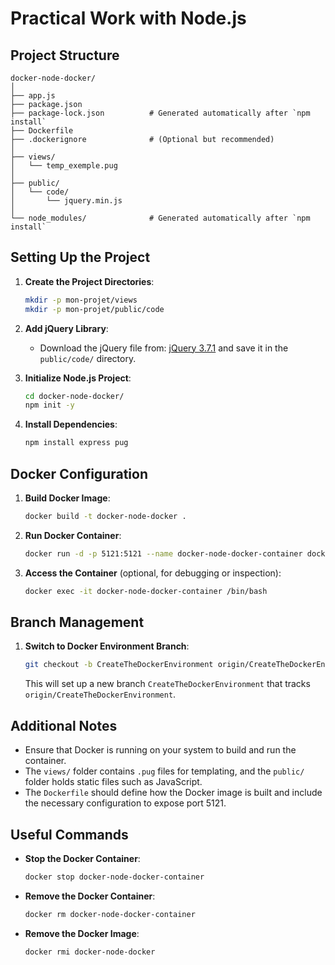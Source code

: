# Practical Work with Node.js

## Project Structure

```
docker-node-docker/
│
├── app.js
├── package.json
├── package-lock.json          # Generated automatically after `npm install`
├── Dockerfile
├── .dockerignore              # (Optional but recommended)
│
├── views/
│   └── temp_exemple.pug
│
├── public/
│   └── code/
│       └── jquery.min.js
│
└── node_modules/              # Generated automatically after `npm install`
```

## Setting Up the Project

1. **Create the Project Directories**:
   ```sh
   mkdir -p mon-projet/views
   mkdir -p mon-projet/public/code
   ```

2. **Add jQuery Library**: 
   - Download the jQuery file from: [jQuery 3.7.1](https://cdnjs.cloudflare.com/ajax/libs/jquery/3.7.1/jquery.min.js) and save it in the `public/code/` directory.

3. **Initialize Node.js Project**:
   ```sh
   cd docker-node-docker/
   npm init -y
   ```

4. **Install Dependencies**:
   ```sh
   npm install express pug
   ```

## Docker Configuration

1. **Build Docker Image**:
   ```sh
   docker build -t docker-node-docker .
   ```

2. **Run Docker Container**:
   ```sh
   docker run -d -p 5121:5121 --name docker-node-docker-container docker-node-docker
   ```

3. **Access the Container** (optional, for debugging or inspection):
   ```sh
   docker exec -it docker-node-docker-container /bin/bash
   ```

## Branch Management

1. **Switch to Docker Environment Branch**:
   ```sh
   git checkout -b CreateTheDockerEnvironment origin/CreateTheDockerEnvironment
   ```
   
   This will set up a new branch `CreateTheDockerEnvironment` that tracks `origin/CreateTheDockerEnvironment`.

## Additional Notes

- Ensure that Docker is running on your system to build and run the container.
- The `views/` folder contains `.pug` files for templating, and the `public/` folder holds static files such as JavaScript.
- The `Dockerfile` should define how the Docker image is built and include the necessary configuration to expose port 5121.

## Useful Commands

- **Stop the Docker Container**:
  ```sh
  docker stop docker-node-docker-container
  ```

- **Remove the Docker Container**:
  ```sh
  docker rm docker-node-docker-container
  ```

- **Remove the Docker Image**:
  ```sh
  docker rmi docker-node-docker
  
